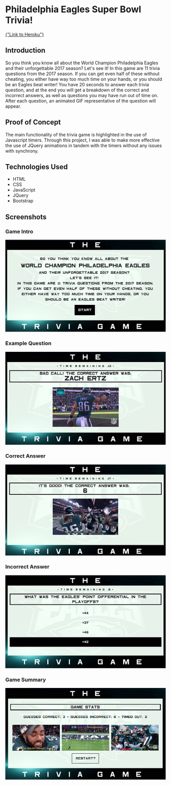 # Philadelphia Eagles Super Bowl Trivia!

[{"Link to Heroku"}](http://url/a.png)

## Introduction

So you think you know all about the World Champion Philadelphia Eagles and their unforgettable 2017 season? Let's see it! In this game are 11 trivia questions from the 2017 season. If you can get even half of these without cheating, you either have way too much time on your hands, or you should be an Eagles beat writer! You have 20 seconds to answer each trivia question, and at the end you will get a breakdown of the correct and incorrect answers, as well as questions you may have run out of time on. After each question, an animated GIF representative of the question will appear.

## Proof of Concept

The main functionality of the trivia game is highlighted in the use of Javascript timers. Through this project, I was able to make more effective the use of JQuery animations in tandem with the timers without any issues with synchrony.

## Technologies Used
* HTML
* CSS
* JavaScript
* JQuery
* Bootstrap

## Screenshots

### Game Intro
![{Alt}](assets/images/screenshot4.png)

### Example Question
![{Alt}](assets/images/screenshot2.png)

### Correct Answer
![{Alt}](assets/images/screenshot5.png)

### Incorrect Answer
![{Alt}](assets/images/screenshot1.png)

### Game Summary
![{Alt}](assets/images/screenshot3.png)